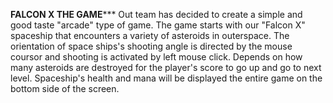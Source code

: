 ********************************FALCON X THE GAME***********************************
Out team has decided to create a simple and good taste "arcade" type of game.
The game starts with our "Falcon X" spaceship that encounters a variety of asteroids in outerspace.
The orientation of space ships's shooting angle is directed by the mouse coursor and shooting is activated by left mouse click.
Depends on how many asteroids are destroyed for the player's score to go up and go to next level.
Spaceship's health and mana will be displayed the entire game on the bottom side of the screen.
